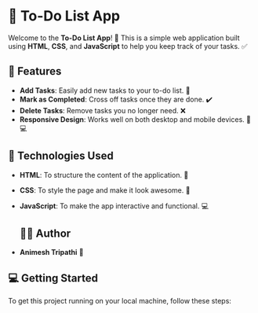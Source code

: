 # 📝 To-Do List App

Welcome to the **To-Do List App**! 🎉 This is a simple web application built using **HTML**, **CSS**, and **JavaScript** to help you keep track of your tasks. ✅

## 🌟 Features
- **Add Tasks**: Easily add new tasks to your to-do list. 📝
- **Mark as Completed**: Cross off tasks once they are done. ✔️
- **Delete Tasks**: Remove tasks you no longer need. ❌
- **Responsive Design**: Works well on both desktop and mobile devices. 📱💻

## 🚀 Technologies Used
- **HTML**: To structure the content of the application. 📄
- **CSS**: To style the page and make it look awesome. 🎨
- **JavaScript**: To make the app interactive and functional. 💻

  ## 👨‍💻 Author

- **Animesh Tripathi** 🚀

## 💻 Getting Started

To get this project running on your local machine, follow these steps:


